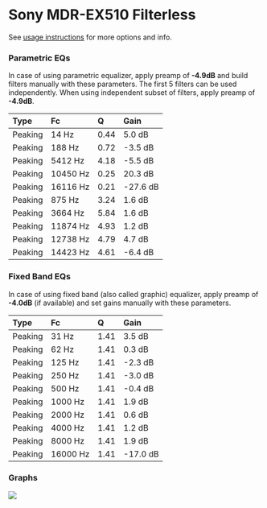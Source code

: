 # Sony MDR-EX510 Filterless
See [usage instructions](https://github.com/jaakkopasanen/AutoEq#usage) for more options and info.

### Parametric EQs
In case of using parametric equalizer, apply preamp of **-4.9dB** and build filters manually
with these parameters. The first 5 filters can be used independently.
When using independent subset of filters, apply preamp of **-4.9dB**.

| Type    | Fc       |    Q | Gain     |
|:--------|:---------|:-----|:---------|
| Peaking | 14 Hz    | 0.44 | 5.0 dB   |
| Peaking | 188 Hz   | 0.72 | -3.5 dB  |
| Peaking | 5412 Hz  | 4.18 | -5.5 dB  |
| Peaking | 10450 Hz | 0.25 | 20.3 dB  |
| Peaking | 16116 Hz | 0.21 | -27.6 dB |
| Peaking | 875 Hz   | 3.24 | 1.6 dB   |
| Peaking | 3664 Hz  | 5.84 | 1.6 dB   |
| Peaking | 11874 Hz | 4.93 | 1.2 dB   |
| Peaking | 12738 Hz | 4.79 | 4.7 dB   |
| Peaking | 14423 Hz | 4.61 | -6.4 dB  |

### Fixed Band EQs
In case of using fixed band (also called graphic) equalizer, apply preamp of **-4.0dB**
(if available) and set gains manually with these parameters.

| Type    | Fc       |    Q | Gain     |
|:--------|:---------|:-----|:---------|
| Peaking | 31 Hz    | 1.41 | 3.5 dB   |
| Peaking | 62 Hz    | 1.41 | 0.3 dB   |
| Peaking | 125 Hz   | 1.41 | -2.3 dB  |
| Peaking | 250 Hz   | 1.41 | -3.0 dB  |
| Peaking | 500 Hz   | 1.41 | -0.4 dB  |
| Peaking | 1000 Hz  | 1.41 | 1.9 dB   |
| Peaking | 2000 Hz  | 1.41 | 0.6 dB   |
| Peaking | 4000 Hz  | 1.41 | 1.2 dB   |
| Peaking | 8000 Hz  | 1.41 | 1.9 dB   |
| Peaking | 16000 Hz | 1.41 | -17.0 dB |

### Graphs
![](https://raw.githubusercontent.com/jaakkopasanen/AutoEq/master/results/crinacle/harman_in-ear_2017-1/Sony%20MDR-EX510%20Filterless/Sony%20MDR-EX510%20Filterless.png)
